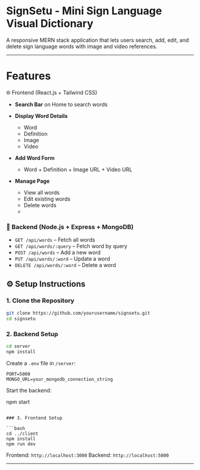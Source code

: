 # SignSetu - Mini Sign Language Visual Dictionary

A responsive MERN stack application that lets users search, add, edit, and delete sign language words with image and video references.

---

# Features

🌐 Frontend (React.js + Tailwind CSS)

* **Search Bar** on Home to search words
* **Display Word Details**
  * Word 
  * Definition
  * Image 
  * Video
    
* **Add Word Form**
 
  * Word + Definition + Image URL + Video URL
    
* **Manage Page**

  * View all words
  * Edit existing words
  * Delete words
  * 
### 🔧 Backend (Node.js + Express + MongoDB)

* `GET /api/words` – Fetch all words
* `GET /api/words/:query` – Fetch word by query
* `POST /api/words` – Add a new word
* `PUT /api/words/:word` – Update a word
* `DELETE /api/words/:word` – Delete a word


## ⚙️ Setup Instructions

### 1. Clone the Repository

```bash
git clone https://github.com/yourusername/signsetu.git
cd signsetu
```

### 2. Backend Setup

```bash
cd server
npm install
```

Create a `.env` file in `/server`:

```env
PORT=5000
MONGO_URL=your_mongodb_connection_string
```

Start the backend:

npm start
```

### 3. Frontend Setup

```bash
cd ../client
npm install
npm run dev
```

Frontend: `http://localhost:3000`
Backend: `http://localhost:5000`

---



